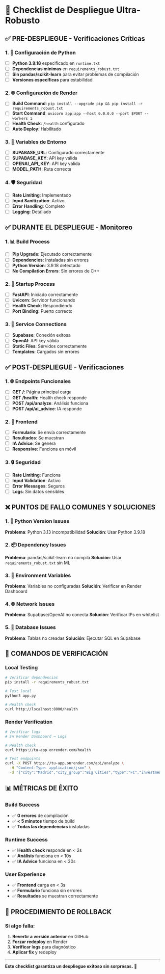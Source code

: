 # 🚀 Checklist de Despliegue Ultra-Robusto

## ✅ **PRE-DESPLIEGUE - Verificaciones Críticas**

### **1. 🔧 Configuración de Python**
- [ ] **Python 3.9.18** especificado en `runtime.txt`
- [ ] **Dependencias mínimas** en `requirements_robust.txt`
- [ ] **Sin pandas/scikit-learn** para evitar problemas de compilación
- [ ] **Versiones específicas** para estabilidad

### **2. 🌐 Configuración de Render**
- [ ] **Build Command**: `pip install --upgrade pip && pip install -r requirements_robust.txt`
- [ ] **Start Command**: `uvicorn app:app --host 0.0.0.0 --port $PORT --workers 1`
- [ ] **Health Check**: `/health` configurado
- [ ] **Auto Deploy**: Habilitado

### **3. 🔐 Variables de Entorno**
- [ ] **SUPABASE_URL**: Configurado correctamente
- [ ] **SUPABASE_KEY**: API key válida
- [ ] **OPENAI_API_KEY**: API key válida
- [ ] **MODEL_PATH**: Ruta correcta

### **4. 🛡️ Seguridad**
- [ ] **Rate Limiting**: Implementado
- [ ] **Input Sanitization**: Activo
- [ ] **Error Handling**: Completo
- [ ] **Logging**: Detallado

## ✅ **DURANTE EL DESPLIEGUE - Monitoreo**

### **1. 📊 Build Process**
- [ ] **Pip Upgrade**: Ejecutado correctamente
- [ ] **Dependencies**: Instaladas sin errores
- [ ] **Python Version**: 3.9.18 detectado
- [ ] **No Compilation Errors**: Sin errores de C++

### **2. 🚀 Startup Process**
- [ ] **FastAPI**: Iniciado correctamente
- [ ] **Uvicorn**: Servidor funcionando
- [ ] **Health Check**: Respondiendo
- [ ] **Port Binding**: Puerto correcto

### **3. 🔗 Service Connections**
- [ ] **Supabase**: Conexión exitosa
- [ ] **OpenAI**: API key válida
- [ ] **Static Files**: Servidos correctamente
- [ ] **Templates**: Cargados sin errores

## ✅ **POST-DESPLIEGUE - Verificaciones**

### **1. 🌐 Endpoints Funcionales**
- [ ] **GET /**: Página principal carga
- [ ] **GET /health**: Health check responde
- [ ] **POST /api/analyze**: Análisis funciona
- [ ] **POST /api/ai_advice**: IA responde

### **2. 📱 Frontend**
- [ ] **Formulario**: Se envía correctamente
- [ ] **Resultados**: Se muestran
- [ ] **IA Advice**: Se genera
- [ ] **Responsive**: Funciona en móvil

### **3. 🔒 Seguridad**
- [ ] **Rate Limiting**: Funciona
- [ ] **Input Validation**: Activo
- [ ] **Error Messages**: Seguros
- [ ] **Logs**: Sin datos sensibles

## ❌ **PUNTOS DE FALLO COMUNES Y SOLUCIONES**

### **1. 🐍 Python Version Issues**
**Problema**: Python 3.13 incompatibilidad
**Solución**: Usar Python 3.9.18

### **2. 📦 Dependency Issues**
**Problema**: pandas/scikit-learn no compila
**Solución**: Usar `requirements_robust.txt` sin ML

### **3. 🔐 Environment Variables**
**Problema**: Variables no configuradas
**Solución**: Verificar en Render Dashboard

### **4. 🌐 Network Issues**
**Problema**: Supabase/OpenAI no conecta
**Solución**: Verificar IPs en whitelist

### **5. 💾 Database Issues**
**Problema**: Tablas no creadas
**Solución**: Ejecutar SQL en Supabase

## 🚨 **COMANDOS DE VERIFICACIÓN**

### **Local Testing**
```bash
# Verificar dependencias
pip install -r requirements_robust.txt

# Test local
python3 app.py

# Health check
curl http://localhost:8000/health
```

### **Render Verification**
```bash
# Verificar logs
# En Render Dashboard → Logs

# Health check
curl https://tu-app.onrender.com/health

# Test endpoints
curl -X POST https://tu-app.onrender.com/api/analyze \
  -H "Content-Type: application/json" \
  -d '{"city":"Madrid","city_group":"Big Cities","type":"FC","investment":500000,"monthly_costs":15000}'
```

## 📊 **MÉTRICAS DE ÉXITO**

### **Build Success**
- ✅ **0 errores** de compilación
- ✅ **< 5 minutos** tiempo de build
- ✅ **Todas las dependencias** instaladas

### **Runtime Success**
- ✅ **Health check** responde en < 2s
- ✅ **Análisis** funciona en < 10s
- ✅ **IA Advice** funciona en < 30s

### **User Experience**
- ✅ **Frontend** carga en < 3s
- ✅ **Formulario** funciona sin errores
- ✅ **Resultados** se muestran correctamente

## 🔄 **PROCEDIMIENTO DE ROLLBACK**

### **Si algo falla:**
1. **Revertir a versión anterior** en GitHub
2. **Forzar redeploy** en Render
3. **Verificar logs** para diagnóstico
4. **Aplicar fix** y redeploy

---

**Este checklist garantiza un despliegue exitoso sin sorpresas.** 🚀 